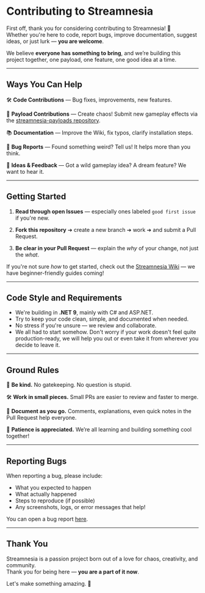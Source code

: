 # Contributing to Streamnesia

First off, thank you for considering contributing to Streamnesia! 🧡  
Whether you're here to code, report bugs, improve documentation, suggest ideas, or just lurk — **you are welcome**.

We believe **everyone has something to bring**, and we’re building this project together, one payload, one feature, one good idea at a time.

---

## Ways You Can Help

🛠 **Code Contributions** — Bug fixes, improvements, new features.

🧹 **Payload Contributions** — Create chaos! Submit new gameplay effects via the [streamnesia-payloads repository](https://github.com/amnesia-spelos/streamnesia-payloads).

📚 **Documentation** — Improve the Wiki, fix typos, clarify installation steps.

🐛 **Bug Reports** — Found something weird? Tell us! It helps more than you think.

🎨 **Ideas & Feedback** — Got a wild gameplay idea? A dream feature? We want to hear it.

---

## Getting Started

1. **Read through open Issues** — especially ones labeled `good first issue` if you're new.

2. **Fork this repository** ➔ create a new branch ➔ work ➔ and submit a Pull Request.

3. **Be clear in your Pull Request** — explain the *why* of your change, not just the *what*.

If you're not sure *how* to get started, check out the [Streamnesia Wiki](https://github.com/amnesia-spelos/streamnesia/wiki) — we have beginner-friendly guides coming!

---

## Code Style and Requirements

- We're building in **.NET 9**, mainly with C# and ASP.NET.
- Try to keep your code clean, simple, and documented when needed.
- No stress if you're unsure — we review and collaborate.
- We all had to start somehow. Don't worry if your work doesn't feel quite production-ready, we will help you out or even take it from wherever you decide to leave it.

---

## Ground Rules

💬 **Be kind.** No gatekeeping. No question is stupid.

🛠 **Work in small pieces.** Small PRs are easier to review and faster to merge.

📖 **Document as you go.** Comments, explanations, even quick notes in the Pull Request help everyone.

🌱 **Patience is appreciated.** We’re all learning and building something cool together!

---

## Reporting Bugs

When reporting a bug, please include:

- What you expected to happen
- What actually happened
- Steps to reproduce (if possible)
- Any screenshots, logs, or error messages that help!

You can open a bug report [here](https://github.com/amnesia-spelos/streamnesia/issues/new?assignees=&labels=bug&template=bug_report.md).

---

## Thank You

Streamnesia is a passion project born out of a love for chaos, creativity, and community.  
Thank you for being here — **you are a part of it now**.

Let's make something amazing. 🚀
